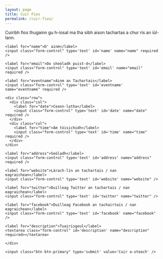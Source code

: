 ```yaml
---
layout: page
title: Cuir Fios
permalink: /cuir-fios/
---
```


Cuiribh fios thugainn gu h-iosal ma tha sibh aison tachartas a chur ris an iùl-lann.

<form action="https://getsimpleform.com/messages?form_api_token=a7f1c2224c700f1d8c64896757363f9a" method="post">
  <!-- the redirect_to is optional, the form will redirect to the referrer on submission -->
  <input type='hidden' name='redirect_to' value='https://tachartasan.github.io/soirbheachail/' />
  <!-- all your input fields here.... -->
  <div class="form-group">

    <label for="name">D' ainm</label>
    <input class="form-control" type='text' id='name' name="name" required />

    <label for="email">Do sheòladh puist-d</label>
    <input class="form-control" type='text' id='email' name="email" required />

    <label for="eventname">Ainm an Tachartais</label>
    <input class="form-control" type='text' id='eventname' name="eventname" required />

    <div class="row">
      <div class="col">
        <label for="date">Ceann-latha</label>
        <input class="form-control" type='text' id='date' name="date" required />
      </div>
      <div class="col">
        <label for="time">Àm tòisichidh</label>
        <input class="form-control" type='text' id='time' name="time" required />
      </div>
    </div>

    <label for="address">Seòladh</label>
    <input class="form-control" type='text' id='address' name="address" required />

    <label for="website">Làrach-lìn an tachartais / nan eagraichean</label>
    <input class="form-control" type='text' id='website' name="website" />

    <label for="twitter">Duilleag Twitter an tachartais / nan eagraichean</label>
    <input class="form-control" type='text' id='twitter' name="twitter" />

    <label for="facebook">Duilleag Facebook an tachairtais / nan eagraichean</label>
    <input class="form-control" type='text' id='facebook' name="facebook" />

    <label for="description">Tuairisgeul</label>
    <textarea class="form-control" id='description' name="description" required></textarea>

    </div>

    <input class="btn btn-primary" type='submit' value='Cuir a-steach' />
</form>
